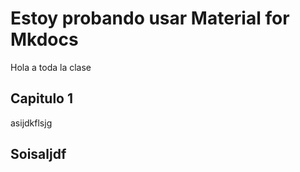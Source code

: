 # Estoy probando usar Material for Mkdocs

Hola a toda la clase

## Capitulo 1

asijdkflsjg

## Soisaljdf


